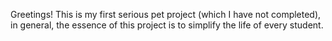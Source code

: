 Greetings! This is my first serious pet project (which I have not completed), in general, the essence of this project is to simplify the life of every student.
